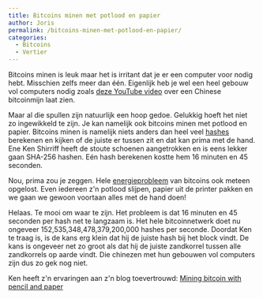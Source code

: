 ```yaml
---
title: Bitcoins minen met potlood en papier
author: Joris
permalink: /bitcoins-minen-met-potlood-en-papier/
categories:
  - Bitcoins
  - Vertier
---
```


Bitcoins minen is leuk maar het is irritant dat je er een computer voor nodig hebt. Misschien zelfs meer dan één. Eigenlijk heb je wel een heel gebouw vol computers nodig zoals [deze YouTube video](https://www.youtube.com/watch?v=K8kua5B5K3) over een Chinese bitcoinmijn laat zien.

Maar al die spullen zijn natuurlijk een hoop gedoe. Gelukkig hoeft het niet zo ingewikkeld te zijn. Je kan namelijk ook bitcoins minen met potlood en papier. Bitcoins minen is namelijk niets anders dan heel veel [hashes](https://nl.wikipedia.org/wiki/Hashfunctie) berekenen en kijken of de juiste er tussen zit en dat kan prima met de hand. Ene Ken Shirriff heeft de stoute schoenen aangetrokken en is eens lekker gaan SHA-256 hashen. Eén hash berekenen kostte hem 16 minuten en 45 seconden.

Nou, prima zou je zeggen. Hele [energieprobleem](https://www.cnbc.com/2021/02/05/bitcoin-btc-surge-renews-worries-about-its-massive-carbon-footprint.html) van bitcoins ook meteen opgelost. Even iedereen z'n potlood slijpen, papier uit de printer pakken en we gaan we gewoon voortaan alles met de hand doen!

Helaas. Te mooi om waar te zijn. Het probleem is dat 16 minuten en 45 seconden per hash net te langzaam is. Het hele bitcoinnetwerk doet nu ongeveer 152,535,348,478,379,200,000 hashes per seconde. Doordat Ken te traag is, is de kans erg klein dat hij de juiste hash bij het block vindt. De kans is ongeveer net zo groot als dat hij de juiste zandkorrel tussen alle zandkorrels op aarde vindt. Die chinezen met hun gebouwen vol computers zijn dus zo gek nog niet.

Ken heeft z'n ervaringen aan z'n blog toevertrouwd: [Mining bitcoin with pencil and paper](http://www.righto.com/2014/09/mining-bitcoin-with-pencil-and-paper.html?m=1) 